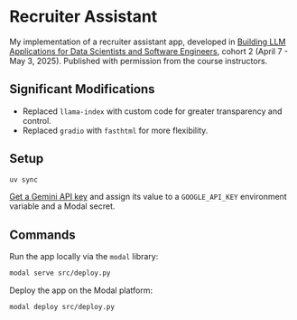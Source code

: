 # Recruiter Assistant

My implementation of a recruiter assistant app, developed in [Building LLM Applications for Data Scientists and Software Engineers](https://maven.com/hugo-stefan/building-llm-apps-ds-and-swe-from-first-principles), cohort 2 (April 7 - May 3, 2025). Published with permission from the course instructors.

## Significant Modifications

- Replaced `llama-index` with custom code for greater transparency and control.
- Replaced `gradio` with `fasthtml` for more flexibility.

## Setup

```bash
uv sync
```

[Get a Gemini API key](https://aistudio.google.com/apikey) and assign its value to a `GOOGLE_API_KEY` environment variable and a Modal secret.

## Commands

Run the app locally via the `modal` library:

```bash
modal serve src/deploy.py
```

Deploy the app on the Modal platform:

```bash
modal deploy src/deploy.py
```
